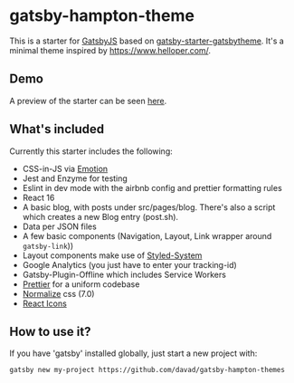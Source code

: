 # gatsby-hampton-theme

This is a starter for [GatsbyJS](https://github.com/gatsbyjs/gatsby)
based on
[gatsby-starter-gatsbytheme](https://github.com/saschajullmann/gatsby-starter-gatsbythemes).
It's a minimal theme inspired by https://www.helloper.com/.

## Demo
A preview of the starter can be seen [here](http://dmwl.net/gatsby-hampton-theme/).

## What's included

Currently this starter includes the following:

* CSS-in-JS via [Emotion](https://github.com/emotion-js/emotion)
* Jest and Enzyme for testing
* Eslint in dev mode with the airbnb config and prettier formatting rules
* React 16
* A basic blog, with posts under src/pages/blog. There's also a script which creates a new Blog entry (post.sh).
* Data per JSON files
* A few basic components (Navigation, Layout, Link wrapper around
  `gatsby-link`))
* Layout components make use of [Styled-System](https://github.com/jxnblk/styled-system)
* Google Analytics (you just have to enter your tracking-id)
* Gatsby-Plugin-Offline which includes Service Workers
* [Prettier](https://github.com/prettier/prettier) for a uniform codebase
* [Normalize](https://github.com/necolas/normalize.css/) css (7.0)
* [React Icons](https://gorangajic.github.io/react-icons/)


## How to use it?

If you have 'gatsby' installed globally, just start a new project with:

```
gatsby new my-project https://github.com/davad/gatsby-hampton-themes
```
